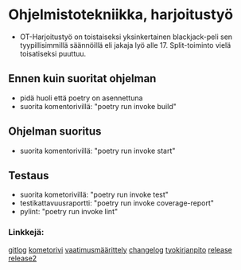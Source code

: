 # Ohjelmistotekniikka, harjoitustyö
- OT-Harjoitustyö on toistaiseksi yksinkertainen blackjack-peli sen tyypillisimmillä säännöillä eli jakaja lyö alle 17. Split-toiminto vielä toisatiseksi puuttuu.

## Ennen kuin suoritat ohjelman
- pidä huoli että poetry on asennettuna
- suorita komentorivillä: "poetry run invoke build"

## Ohjelman suoritus
- suorita komentorivillä: "poetry run invoke start"

## Testaus
- suorita kometorivillä: "poetry run invoke test"
- testikattavuusraportti: "poetry run invoke coverage-report"
- pylint: "poetry run invoke lint"

### Linkkejä:  
[gitlog](https://github.com/eartto/ot-harjoitustyo/blob/main/laskarit/gitlog.txt)
[kometorivi](https://github.com/eartto/ot-harjoitustyo/blob/main/laskarit/komentorivi.txt)
[vaatimusmäärittely](https://github.com/eartto/ot-harjoitustyo/blob/main/doukumentaatio/vaatimusmaarittely.md)
[changelog](https://github.com/eartto/ot-harjoitustyo/blob/main/doukumentaatio/changelog.md)
[tyokirjanpito](https://github.com/eartto/ot-harjoitustyo/blob/main/doukumentaatio/tuntikirjanpito.md)
[release](https://github.com/eartto/ot-harjoitustyo/releases/tag/viikko5)
[release2](https://github.com/eartto/ot-harjoitustyo/releases/tag/viikko6)
